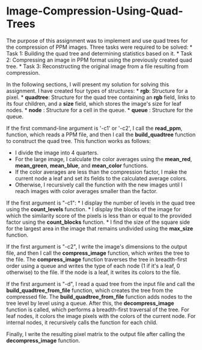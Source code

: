 # Image-Compression-Using-Quad-Trees

The purpose of this assignment was to implement and use quad trees for the compression of PPM images. Three tasks were required to be solved:
    * Task 1: Building the quad tree and determining statistics based on it.
    * Task 2: Compressing an image in PPM format using the previously created quad tree.
    * Task 3: Reconstructing the original image from a file resulting from compression.

In the following sections, I will present my solution for solving this assignment. I have created four types of structures:
    * **rgb**: Structure for a pixel.
    * **quadtree**:  Structure for the quad tree containing an **rgb** field, links to its four children, and a **size** field, which stores the image's size for leaf nodes.
    * **node** : Structure for a cell in the queue.
    * **queue** : Structure for the queue.

If the first command-line argument is '-c1' or '-c2', I call the **read_ppm**, function, which reads a PPM file, and then I call the **build_quadtree** function to construct the quad tree. This function works as follows:
  * I divide the image into 4 quarters.
  * For the large image, I calculate the color averages using the **mean_red**, **mean_green**, **mean_blue**, and **mean_color** functions.
  * If the color averages are less than the compression factor, I make the current node a leaf and set its fields to the calculated average colors.
  * Otherwise, I recursively call the function with the new images until I reach images with color averages smaller than the factor.

If the first argument is "-c1":
    * I display the number of levels in the quad tree using the **count_levels** function.
    * I display the blocks of the image for which the similarity score of the pixels is less than or equal to the provided factor using the **count_blocks** function.
    * I find the size of the square side for the largest area in the image that remains undivided using the **max_size** function.

If the first argument is "-c2", I write the image's dimensions to the output file, and then I call the **compress_image** function, which writes the tree to the file. The **compress_image** function traverses the tree in breadth-first order using a queue and writes the type of each node (1 if it's a leaf, 0 otherwise) to the file. If the node is a leaf, it writes its colors to the file.

If the first argument is "-d", I read a quad tree from the input file and call the **build_quadtree_from_file** function, which creates the tree from the compressed file. The **build_quadtree_from_file** function adds nodes to the tree level by level using a queue. After this, the **decompress_image** function is called, which performs a breadth-first traversal of the tree. For leaf nodes, it colors the image pixels with the colors of the current node. For internal nodes, it recursively calls the function for each child.

Finally, I write the resulting pixel matrix to the output file after calling the **decompress_image** function.
